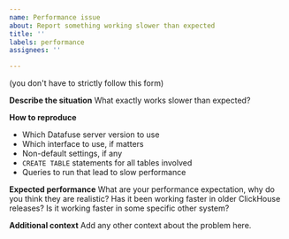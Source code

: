 ```yaml
---
name: Performance issue
about: Report something working slower than expected
title: ''
labels: performance
assignees: ''

---
```


(you don't have to strictly follow this form)

**Describe the situation**
What exactly works slower than expected?

**How to reproduce**
* Which Datafuse server version to use
* Which interface to use, if matters
* Non-default settings, if any
* `CREATE TABLE` statements for all tables involved
* Queries to run that lead to slow performance

**Expected performance**
What are your performance expectation, why do you think they are realistic? Has it been working faster in older ClickHouse releases? Is it working faster in some specific other system?

**Additional context**
Add any other context about the problem here.
